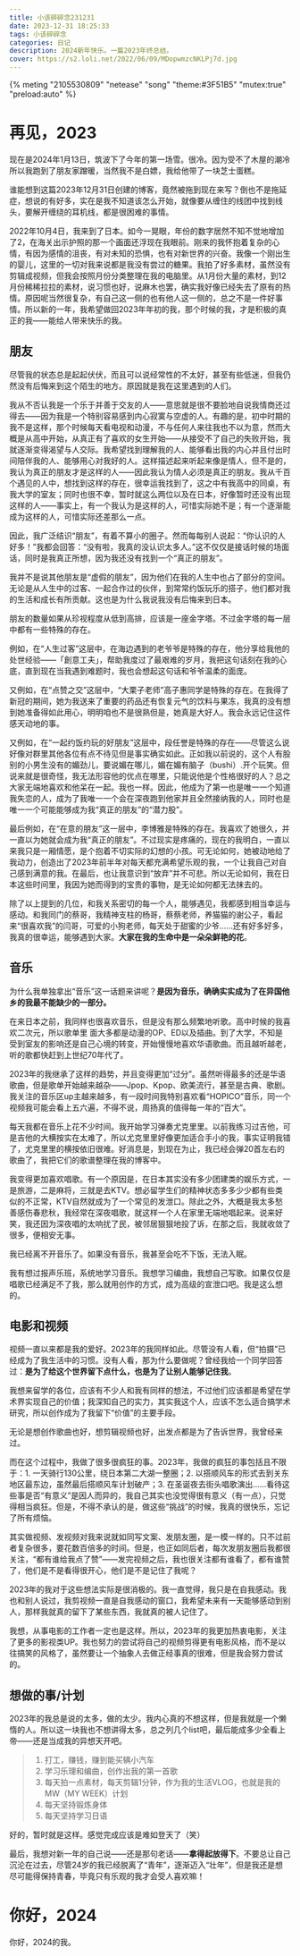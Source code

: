 ```yaml
---
title: 小该碎碎念231231
date: 2023-12-31 18:25:33
tags: 小该碎碎念
categories: 日记
description: 2024新年快乐。一篇2023年终总结。
cover: https://s2.loli.net/2022/06/09/MDopwmzcNKLPj7d.jpg
---
```

{% meting "2105530809" "netease" "song" "theme:#3F51B5" "mutex:true" "preload:auto" %}

# 再见，2023
现在是2024年1月13日，筑波下了今年的第一场雪。很冷。因为受不了木屋的潮冷所以我跑到了朋友家蹭暖，当然我不是白嫖，我给他带了一块芝士蛋糕。

谁能想到这篇2023年12月31日创建的博客，竟然被拖到现在来写？倒也不是拖延症，想说的有好多，实在是我不知道该怎么开始，就像要从缠住的线团中找到线头，要解开缠绕的耳机线，都是很困难的事情。

2022年10月4日，我来到了日本。如今一晃眼，年份的数字居然不知不觉地增加了2，在海关出示护照的那一个画面还浮现在我眼前。刚来的我怀抱着复杂的心情，有因为感情的沮丧，有对未知的恐惧，也有对新世界的兴奋。我像一个刚出生的婴儿，这里的一切对我来说都是我没有尝过的糖果。我拍了好多素材，虽然没有剪辑成视频，但我会按照月份分类整理在我的电脑里。从1月份大量的素材，到12月份稀稀拉拉的素材，说习惯也好，说麻木也罢，确实我好像已经失去了原有的热情。原因呢当然很复杂，有自己这一侧的也有他人这一侧的，总之不是一件好事情。所以新的一年，我希望做回2023年年初的我，那个时候的我，才是积极的真正的我——能给人带来快乐的我。

## 朋友
尽管我的状态总是起起伏伏，而且可以说经常性的不太好，甚至有些低迷，但我仍然没有后悔来到这个陌生的地方。原因就是我在这里遇到的人们。

我从不否认我是一个乐于并善于交友的人——意思就是很不要脸地自说我情商还过得去——因为我是一个特别容易感到内心寂寞与空虚的人。有趣的是，初中时期的我不是这样，那个时候每天看电视和动漫，不与任何人来往我也不以为意，然而大概是从高中开始，从真正有了喜欢的女生开始——从接受不了自己的失败开始，我就逐渐变得渴望与人交际。我希望找到理解我的人、能够看出我的内心并且付出时间陪伴我的人、能够用心对我好的人。这样描述起来听起来像是情人，但不是的，我认为真正的朋友才是这样的人——因此我认为情人必须是真正的朋友。我从千百个遇见的人中，想找到这样的存在，很幸运我找到了，这之中有我高中的同桌，有我大学的室友；同时也很不幸，暂时就这么两位以及在日本，好像暂时还没有出现这样的人——事实上，有一个我认为是这样的人，可惜实际她不是；有一个逐渐能成为这样的人，可惜实际还差那么一点。

因此，我广泛结识“朋友”，有着不算小的圈子。然而每每别人说起：“你认识的人好多！”我都会回答：“没有啦，我真的没认识太多人。”这不仅仅是接话时候的场面话，同时是我真正所想，因为我还没有找到一个“真正的朋友”。

我并不是说其他朋友是“虚假的朋友”，因为他们在我的人生中也占了部分的空间。无论是从人生中的过客、一起合作过的伙伴，到常常约饭玩乐的搭子，他们都对我的生活和成长有所贡献。这也是为什么我说我没有后悔来到日本。

朋友的数量如果从珍视程度从低到高排，应该是一座金字塔。不过金字塔的每一层中都有一些特殊的存在。

例如，在“人生过客”这层中，在海边遇到的老爷爷是特殊的存在，他分享给我他的处世经验——「創意工夫」，帮助我度过了最艰难的岁月，我把这句话刻在我的心底，直到现在当我遇到难题时，我也会想起这句话和爷爷温柔的面庞。

又例如，在“点赞之交”这层中，“大栗子老师”高子惠同学是特殊的存在。在我得了新冠的期间，她为我送来了重要的药品还有恢复元气的饮料与果冻，我真的没有想到她准备得如此用心，明明咱也不是很熟但是，她真是大好人。我会永远记住这件感天动地的事。

又例如，在“一起约饭约玩的好朋友”这层中，段任誉是特殊的存在——尽管这么说好像对群里其他各位有点不待见但是事实确实如此。正如我以前说的，这个人有股别的小男生没有的媚劲儿，要说媚在哪儿，媚在媚有脑子（bushi）.开个玩笑。但说来就是很奇怪，我无法形容他的优点在哪里，只能说他是个性格很好的人？总之大家无端地喜欢和他呆在一起。我也一样。因此，他成为了第一也是唯一一个知道我失恋的人，成为了我唯一一个会在深夜跑到他家并且全然接纳我的人，同时也是唯一一个可能能够成为我“真正的朋友”的“潜力股”。

最后例如，在“在意的朋友”这一层中，李博雅是特殊的存在。我喜欢了她很久，并一直以为她就会成为我“真正的朋友”。不过现实是疼痛的，现在的我明白，一直以来我只是一厢情愿，是个抱着不切实际的幻想的小孩。可无论如何，她被动地给了我动力，创造出了2023年前半年对每天都充满希望乐观的我，一个让我自己对自己感到满意的我。在最后，也让我意识到“放弃”并不可悲。所以无论如何，我在日本这些时间里，我因为她而得到的宝贵的事物，是无论如何都无法抹去的。

除了以上提到的几位，和我关系密切的每一个人，能够遇见，我都感到相当幸运与感动。和我同门的蔡哥，我精神支柱的杨哥，蔡蔡老师，养猫猫的谢公子，看起来“很喜欢我”的闫哥，可爱的小狗老师，每天处于甜蜜的少爷……还有好多好多，我真的很幸运，能够遇到大家。**大家在我的生命中是一朵朵鲜艳的花**。

## 音乐

为什么我单独拿出“音乐”这一话题来讲呢？**是因为音乐，确确实实成为了在异国他乡的我最不能缺少的一部分。**

在来日本之前，我同样也很喜欢音乐，但是没有那么频繁地听歌。高中时候的我喜欢二次元，所以歌单里  面大多都是动漫的OP、ED以及插曲。到了大学，不知是受到室友的影响还是自己心境的转变，开始慢慢地喜欢华语歌曲。而且越听越老，听的歌都快赶到上世纪70年代了。

2023年的我继承了这样的趋势，并且变得更加“过分”。虽然听得最多的还是华语歌曲，但是歌单开始越来越杂——Jpop、Kpop、欧美流行，甚至是古典、歌剧。我关注的音乐区up主越来越多，有一段时间我特别喜欢看“HOPICO”音乐，同一个视频我可能会看上五六遍，不得不说，周扬真的值得每一年的“百大”。

每天我都在音乐上花不少时间。我开始学习弹奏尤克里里。以前我练习过吉他，可是吉他的大横按实在太难了，所以尤克里里好像更加适合手小的我，事实证明我错了，尤克里里的横按依旧很难。好消息是，到现在为止，我已经会弹20首左右的歌曲了，我把它们的歌谱整理在我的博客中。

我变得更加喜欢唱歌。有一个原因是，在日本其实没有多少团建类的娱乐方式，一是旅游，二是麻将，三就是去KTV。想必留学生们的精神状态多多少少都有些类似的不正常，KTV自然就成为了一个常见的发泄口。除此之外，大概是我太多愁善感伤春悲秋，我经常在深夜唱歌，就这样一个人在家里无端地唱起来。说来好笑，我还因为深夜唱的太响扰了民，被邻居狠狠地投了诉，在那之后，我就收敛了很多，便相安无事。

我已经离不开音乐了。如果没有音乐，我甚至会吃不下饭，无法入眠。

我有想过报声乐班，系统地学习音乐。我想学习编曲，我想自己写歌。如果仅仅是唱歌已经满足不了我，那么就用创作的方式，成为高级的宣泄口吧。我是这么想的。

## 电影和视频

视频一直以来都是我的爱好。2023年的我同样如此。尽管没有人看，但“拍摄”已经成为了我生活中的习惯。没有人看，那为什么要做呢？曾经我给一个同学回答过：**是为了给这个世界留下点什么，也是为了让别人能够记住我**。

我想来留学的各位，应该有不少人和我有同样的想法，不过他们应该都是希望在学术界实现自己的价值；我深知自己的实力，其实我这个人，应该不怎么适合搞学术研究，所以创作成为了我留下“价值”的主要手段。

无论是想创作歌曲也好，想剪辑视频也好，出发点都是为了告诉世界，我曾经来过。

而在这个过程中，我做了很多很疯狂的事。2023年，我做的疯狂的事包括且不限于：1. 一天骑行130公里，绕日本第二大湖一整圈；2. 以搭顺风车的形式去到关东地区最东边，虽然最后搭顺风车计划破产；3. 在圣诞夜去街头唱歌演出……看待这些事是否“有意义”是因人而异的，我自己其实也没觉得很有意义（有一点），只觉得相当疯狂。但是，不得不承认的是，做这些“挑战”的时候，我真的很快乐，忘记了所有烦恼。

其实做视频、发视频对我来说就如同写文案、发朋友圈，是一模一样的。只不过前者复杂很多，要花数百倍多的时间。但是，也正如同后者，每次发朋友圈后我都很关注，“都有谁给我点了赞”——发完视频之后，我也很关注都有谁看了，都有谁赞了，他们是不是看得很开心，他们是不是记住了我呢？

2023年的我对于这些想法实际是很消极的。我一直觉得，我只是在自我感动。我也和别人说过，我剪视频一直是自我感动的窗口，我希望未来有一天能够感动到别人，那样我就真的留下了某些东西，我就真的被人记住了。

我想，从事电影的工作者一定也是这样。所以，2023年的我更加热衷电影，关注了更多的影视类UP。我也努力的尝试将自己的视频剪得更有电影风格，而不是以往搞笑的风格了，虽然要让一个抽象人去做正经事真的很难，但是我会努力尝试的。

## 想做的事/计划
2023年的我总是说的太多，做的太少。我内心真的不想这样，但是我就是一个懒惰的人。所以这一块我也不想讲得太多，总之列几个list吧，最后能成多少全看上帝——还是当成我的异想天开吧。
> 1. 打工，赚钱，赚到能买辆小汽车
> 2. 学习乐理和编曲，创作出我的第一首歌
> 3. 每天拍一点素材，每天剪辑1分钟，作为我的生活VLOG，也就是我的MW（MY WEEK）计划
> 4. 每天坚持锻炼身体
> 5. 每天坚持学习日语

好的，暂时就是这样。感觉完成应该是难如登天了（笑）

最后，我想对新一年的自己说——还是那句老话——**拿得起放得下**。不要总让自己沉沦在过去，尽管24岁的我已经脱离了“青年”，逐渐迈入“壮年”，但是我还是想尽可能得保持青春，毕竟只有乐观的我才会受人喜欢嘛！
# 你好，2024
你好，2024的我。
